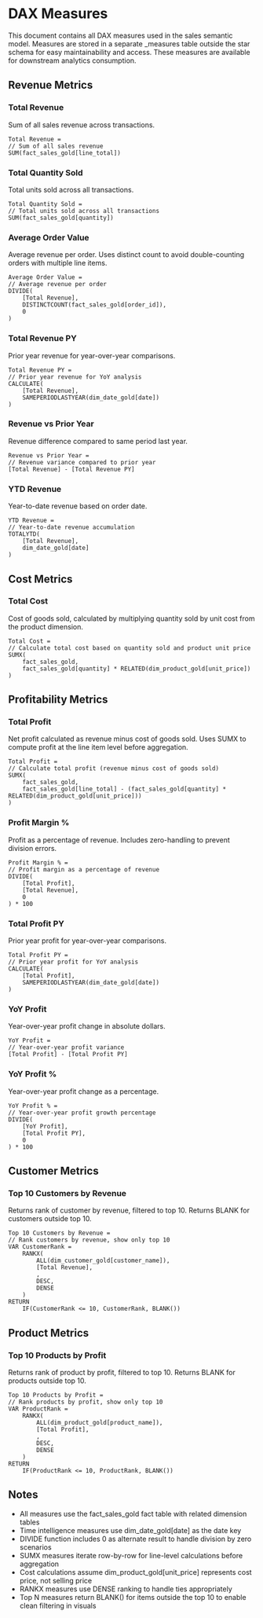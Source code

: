 # DAX Measures

This document contains all DAX measures used in the sales semantic model. Measures are stored in a separate _measures table outside the star schema for easy maintainability and access. These measures are available for downstream analytics consumption.

## Revenue Metrics

### Total Revenue
Sum of all sales revenue across transactions.

```dax
Total Revenue = 
// Sum of all sales revenue
SUM(fact_sales_gold[line_total])
```

### Total Quantity Sold
Total units sold across all transactions.

```dax
Total Quantity Sold = 
// Total units sold across all transactions
SUM(fact_sales_gold[quantity])
```

### Average Order Value
Average revenue per order. Uses distinct count to avoid double-counting orders with multiple line items.

```dax
Average Order Value = 
// Average revenue per order
DIVIDE(
    [Total Revenue],
    DISTINCTCOUNT(fact_sales_gold[order_id]),
    0
)
```

### Total Revenue PY
Prior year revenue for year-over-year comparisons.

```dax
Total Revenue PY = 
// Prior year revenue for YoY analysis
CALCULATE(
    [Total Revenue],
    SAMEPERIODLASTYEAR(dim_date_gold[date])
)
```

### Revenue vs Prior Year
Revenue difference compared to same period last year.

```dax
Revenue vs Prior Year = 
// Revenue variance compared to prior year
[Total Revenue] - [Total Revenue PY]
```

### YTD Revenue
Year-to-date revenue based on order date.

```dax
YTD Revenue = 
// Year-to-date revenue accumulation
TOTALYTD(
    [Total Revenue],
    dim_date_gold[date]
)
```

## Cost Metrics

### Total Cost
Cost of goods sold, calculated by multiplying quantity sold by unit cost from the product dimension.

```dax
Total Cost = 
// Calculate total cost based on quantity sold and product unit price
SUMX(
    fact_sales_gold,
    fact_sales_gold[quantity] * RELATED(dim_product_gold[unit_price])
)
```

## Profitability Metrics

### Total Profit
Net profit calculated as revenue minus cost of goods sold. Uses SUMX to compute profit at the line item level before aggregation.

```dax
Total Profit = 
// Calculate total profit (revenue minus cost of goods sold)
SUMX(
    fact_sales_gold,
    fact_sales_gold[line_total] - (fact_sales_gold[quantity] * RELATED(dim_product_gold[unit_price]))
)
```

### Profit Margin %
Profit as a percentage of revenue. Includes zero-handling to prevent division errors.

```dax
Profit Margin % = 
// Profit margin as a percentage of revenue
DIVIDE(
    [Total Profit],
    [Total Revenue],
    0
) * 100
```

### Total Profit PY
Prior year profit for year-over-year comparisons.

```dax
Total Profit PY = 
// Prior year profit for YoY analysis
CALCULATE(
    [Total Profit],
    SAMEPERIODLASTYEAR(dim_date_gold[date])
)
```

### YoY Profit
Year-over-year profit change in absolute dollars.

```dax
YoY Profit = 
// Year-over-year profit variance
[Total Profit] - [Total Profit PY]
```

### YoY Profit %
Year-over-year profit change as a percentage.

```dax
YoY Profit % = 
// Year-over-year profit growth percentage
DIVIDE(
    [YoY Profit],
    [Total Profit PY],
    0
) * 100
```

## Customer Metrics

### Top 10 Customers by Revenue
Returns rank of customer by revenue, filtered to top 10. Returns BLANK for customers outside top 10.

```dax
Top 10 Customers by Revenue = 
// Rank customers by revenue, show only top 10
VAR CustomerRank = 
    RANKX(
        ALL(dim_customer_gold[customer_name]),
        [Total Revenue],
        ,
        DESC,
        DENSE
    )
RETURN
    IF(CustomerRank <= 10, CustomerRank, BLANK())
```

## Product Metrics

### Top 10 Products by Profit
Returns rank of product by profit, filtered to top 10. Returns BLANK for products outside top 10.

```dax
Top 10 Products by Profit = 
// Rank products by profit, show only top 10
VAR ProductRank = 
    RANKX(
        ALL(dim_product_gold[product_name]),
        [Total Profit],
        ,
        DESC,
        DENSE
    )
RETURN
    IF(ProductRank <= 10, ProductRank, BLANK())
```

## Notes

- All measures use the fact_sales_gold fact table with related dimension tables
- Time intelligence measures use dim_date_gold[date] as the date key
- DIVIDE function includes 0 as alternate result to handle division by zero scenarios
- SUMX measures iterate row-by-row for line-level calculations before aggregation
- Cost calculations assume dim_product_gold[unit_price] represents cost price, not selling price
- RANKX measures use DENSE ranking to handle ties appropriately
- Top N measures return BLANK() for items outside the top 10 to enable clean filtering in visuals
